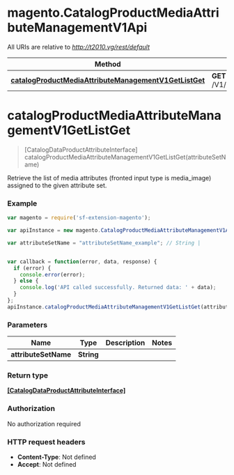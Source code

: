 # magento.CatalogProductMediaAttributeManagementV1Api

All URIs are relative to *http://t2010.vg/rest/default*

Method | HTTP request | Description
------------- | ------------- | -------------
[**catalogProductMediaAttributeManagementV1GetListGet**](CatalogProductMediaAttributeManagementV1Api.md#catalogProductMediaAttributeManagementV1GetListGet) | **GET** /V1/products/media/types/{attributeSetName} | 


<a name="catalogProductMediaAttributeManagementV1GetListGet"></a>
# **catalogProductMediaAttributeManagementV1GetListGet**
> [CatalogDataProductAttributeInterface] catalogProductMediaAttributeManagementV1GetListGet(attributeSetName)



Retrieve the list of media attributes (fronted input type is media_image) assigned to the given attribute set.

### Example
```javascript
var magento = require('sf-extension-magento');

var apiInstance = new magento.CatalogProductMediaAttributeManagementV1Api();

var attributeSetName = "attributeSetName_example"; // String | 


var callback = function(error, data, response) {
  if (error) {
    console.error(error);
  } else {
    console.log('API called successfully. Returned data: ' + data);
  }
};
apiInstance.catalogProductMediaAttributeManagementV1GetListGet(attributeSetName, callback);
```

### Parameters

Name | Type | Description  | Notes
------------- | ------------- | ------------- | -------------
 **attributeSetName** | **String**|  | 

### Return type

[**[CatalogDataProductAttributeInterface]**](CatalogDataProductAttributeInterface.md)

### Authorization

No authorization required

### HTTP request headers

 - **Content-Type**: Not defined
 - **Accept**: Not defined

